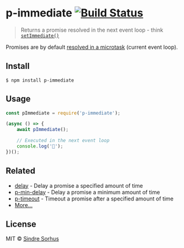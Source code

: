 # p-immediate [![Build Status](https://travis-ci.org/sindresorhus/p-immediate.svg?branch=master)](https://travis-ci.org/sindresorhus/p-immediate)

> Returns a promise resolved in the next event loop - think [`setImmediate()`](https://nodejs.org/api/timers.html#timers_setimmediate_callback_arg)

Promises are by default [resolved in a microtask](https://jakearchibald.com/2015/tasks-microtasks-queues-and-schedules/) (current event loop).


## Install

```
$ npm install p-immediate
```


## Usage

```js
const pImmediate = require('p-immediate');

(async () => {
	await pImmediate();

	// Executed in the next event loop
	console.log('🦄');
})();
```


## Related

- [delay](https://github.com/sindresorhus/delay) - Delay a promise a specified amount of time
- [p-min-delay](https://github.com/sindresorhus/p-min-delay) - Delay a promise a minimum amount of time
- [p-timeout](https://github.com/sindresorhus/p-timeout) - Timeout a promise after a specified amount of time
- [More…](https://github.com/sindresorhus/promise-fun)


## License

MIT © [Sindre Sorhus](https://sindresorhus.com)
